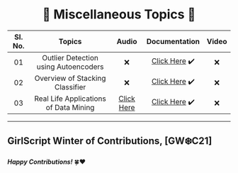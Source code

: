<div align = 'center'>
<h1> 🔴 Miscellaneous Topics 🔴 </h1>
  </div>

| Sl. No. | Topics | Audio | Documentation | Video |
|:-:|:-:|:-:|:-:|:-:|
| 01 | Outlier Detection using Autoencoders | ❌ | [Click Here](https://github.com/girlscript/winter-of-contributing/blob/Machine_Learning/Machine_Learning/Miscellaneous/Outlier_Detection_using_Autoencoders_(D).ipynb) ✔️ | ❌ |
| 02 | Overview of Stacking Classifier | ❌ | [Click Here](https://github.com/girlscript/winter-of-contributing/blob/Machine_Learning/Machine_Learning/Miscellaneous/Overview_of_Stacking_Classifier.ipynb) ✔️ | ❌ |
| 03 | Real Life Applications of Data Mining | [Click Here](https://github.com/girlscript/winter-of-contributing/blob/Machine_Learning/Machine_Learning/Miscellaneous/Real%20life%20application%20of%20Data%20Mining%20%20(A).md) | [Click Here](https://github.com/girlscript/winter-of-contributing/blob/Machine_Learning/Machine_Learning/Miscellaneous/Real_life_application_of_Data_Mining.ipynb) ✔️ | :x: |


----------------------------------------------------------------

## GirlScript Winter of Contributions, [GW:snowflake:C21]
**_Happy Contributions!_** 🍀:heart:
